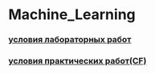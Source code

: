 # Machine_Learning
### [условия лабораторных работ](https://drive.google.com/drive/folders/16X24GiAS0KIDXq_DImHIS0daKhks73dL)
### [условия практических работ(CF)](https://itmoml.contest.codeforces.com/group/Tzg5cVT5sj/contest/294255)
